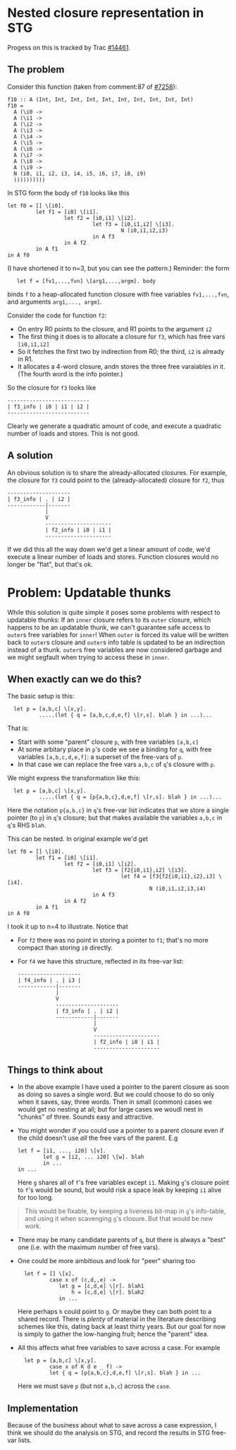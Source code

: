 # Nested closure representation in STG


Progess on this is tracked by Trac [\#14461](https://gitlab.haskell.org/ghc/ghc/issues/14461).

## The problem


Consider this function (taken from comment:87 of [\#7258](https://gitlab.haskell.org/ghc/ghc/issues/7258)):

```wiki
f10 :: A (Int, Int, Int, Int, Int, Int, Int, Int, Int, Int)
f10 =
  A (\i0 ->
  A (\i1 ->
  A (\i2 ->
  A (\i3 ->
  A (\i4 ->
  A (\i5 ->
  A (\i6 ->
  A (\i7 ->
  A (\i8 ->
  A (\i9 ->
  N (i0, i1, i2, i3, i4, i5, i6, i7, i8, i9)
  ))))))))))
```


In STG form the body of `f10` looks like this

```wiki
let f0 = [] \[i0].
         let f1 = [i0] \[i1].
                  let f2 = [i0,i1] \[i2].
                           let f3 = [i0,i1,i2] \[i3].
                                    N (i0,i1,i2,i3)
                           in A f3
                  in A f2
         in A f1
in A f0
```


(I have shortened it to n=3, but you can see the pattern.)  Reminder: the
form

```wiki
   let f = [fv1,...,fvn] \[arg1,...,argm]. body
```


binds `f` to a heap-allocated function closure with free variables `fv1,...,fvn`,
and arguments `arg1,..., argm]`.


Consider the code for function `f2`:

- On entry R0 points to the closure, and R1 points to the argument `i2`
- The first thing it does is to allocate a closure for `f3`, which has free vars `[i0,i1,i2]`
- So it fetches the first two by indirection from R0; the third, `i2` is already in R1.
- It allocates a 4-word closure, andn stores the three free varaiables in it. (The fourth word is the info pointer.)


So the closure for `f3` looks like

```wiki
--------------------------
| f3_info | i0 | i1 | i2 |
--------------------------
```


Clearly we generate a quadratic amount of code, and execute a quadratic number of loads
and stores.  This is not good.

## A solution


An obvious solution is to share the already-allocated closures.  For example,
the closure for `f3` could point to the (already-allocated) closure for `f2`, thus

```wiki
--------------------
| f3_info | . | i2 |
------------|-------
            |
            V
            ---------------------
            | f2_info | i0 | i1 |
            ---------------------
```


If we did this all the way down we'd get a linear amount of code, we'd execute
a linear number of loads and stores.  Function closures would no longer be "flat", but
that's ok.

# Problem: Updatable thunks


While this solution is quite simple it poses some problems with respect to updatable thunks: If an `inner` closure refers to its `outer` closure, which happens to be an updatable thunk, we can't guarantee safe access to `outer`s free variables for `inner`! When `outer` is forced its value will be written back to `outer`s closure and `outer`s info table is updated to be an indirection instead of a thunk. `outer`s free variables are now considered garbage and we might segfault when trying to access these in `inner`.

## When exactly can we do this?


The basic setup is this:

```wiki
  let p = [a,b,c] \[x,y].
          .....(let { q = [a,b,c,d,e,f] \[r,s]. blah } in ...)...
```


That is:

- Start with some "parent" closure `p`, with free variables `[a,b,c]`
- At some arbitary place in `p`'s code we see a binding for `q`, with free variables
  `[a,b,c,d,e,f]`: a superset of the free-vars of `p`.
- In that case we can replace the free vars `a,b,c` of `q`'s closure with `p`.


We might express the transformation like this:

```wiki
  let p = [a,b,c] \[x,y].
          .....(let { q = [p{a,b,c},d,e,f] \[r,s]. blah } in ...)...
```


Here the notation `p{a,b,c}` in `q`'s free-var list indicates that we store a single pointer (to `p`) in `q`'s closure; but that makes available the variables `a,b,c` in `q`'s RHS `blah`.


This can be nested.  In original example we'd get

```wiki
let f0 = [] \[i0].
         let f1 = [i0] \[i1].
                  let f2 = [i0,i1] \[i2].
                           let f3 = [f2{i0,i1},i2] \[i3].
                                    let f4 = [f3{f2{i0,i1},i2},i3] \[i4].
                                             N (i0,i1,i2,i3,i4)
                           in A f3
                  in A f2
         in A f1
in A f0
```


I took it up to n=4 to illustrate.  Notice that

- For `f2` there was no point in storing a pointer to `f1`; that's no more compact than storing `i0` directly.
- For `f4` we have this structure, reflected in its free-var list:

  ```wiki
  --------------------
  | f4_info | . | i3 |
  ------------|-------
              |
              V
              --------------------
              | f3_info | . | i2 |
              ------------|-------
                          |
                          V
                          ---------------------
                          | f2_info | i0 | i1 |
                          ---------------------
  ```

## Things to think about

- In the above example I have used a pointer to the parent closure as soon as doing so saves a single word.  But we could choose to do so only when it saves, say, three words.  Then in small (common) cases we would get no nesting at all; but for large cases we woudl nest in "chunks" of three.  Sounds easy and attractive.

- You might wonder if you could use a pointer to a parent closure even if the child doesn't use *all* the free vars of the parent. E.g

  ```wiki
  let f = [i1, ..., i20] \[v].
          let g = [i2, ... i20] \[w]. blah
          in ...
  in ...
  ```

  Here `g` shares all of `f`'s free variables except `i1`.  Making `g`'s closure point to `f`'s would be sound, but would risk a space leak by keeping `i1` alive for too long.

>
>
> This would be fixable, by keeping a liveness bit-map in `g`'s info-table, and using it when scavenging `g`'s closure.
> But that would be new work.
>
>

- There may be many candidate parents of `q`, but there is always a "best" one (i.e. with the maximum number of free vars).

- One could be more ambitious and look for "peer" sharing too

  ```wiki
    let f = [] \[x].
            case x of (c,d,,e) ->
               let g = [c,d,e] \[r]. blah1
                   h = [c,d,e] \[r]. blah2
               in ...
  ```

  Here perhaps `h` could point to `g`.  Or maybe they can both point to a shared record.  There is *plenty* of material in the literature describing schemes like this, dating back at least thirty years.   But our goal for now is simply to gather the low-hanging fruit; hence the "parent" idea.


  


- All this affects what free variables to save across a case. For example

  ```wiki
    let p = [a,b,c] \[x,y].
            case x of K d e _ f) ->
            let { q = [p{a,b,c},d,e,f] \[r,s]. blah } in ...
  ```

  Here we must save `p` (but not `a,b,c`) across the `case`.

## Implementation


Because of the business about what to save across a case expression,
I think we should do the analysis on STG, and record the results in STG free-var lists.
